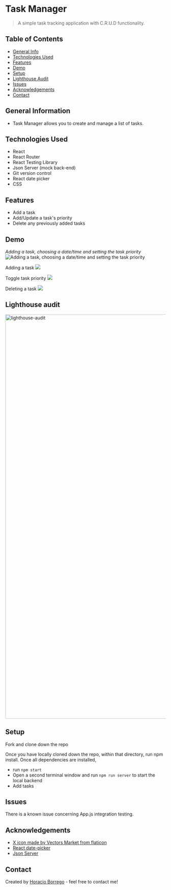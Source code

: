 # Task Manager
> A simple task tracking application with C.R.U.D functionality. 

## Table of Contents
* [General Info](#general-information)
* [Technologies Used](#technologies-used)
* [Features](#features)
* [Demo](#Demo)
* [Setup](#setup)
* [Lighthouse Audit](#lighthouse-audit)
* [Issues](#issues)
* [Acknowledgements](#acknowledgements)
* [Contact](#contact)
<!-- * [License](#license) -->


## General Information
- Task Manager allows you to create and manage a list of tasks.


## Technologies Used
- React
- React Router
- React Testing Library
- Json Server (mock back-end)
- Git version control
- React date picker
- CSS

## Features
- Add a task
- Add/Update a task's priority
- Delete any previously added tasks

## Demo

*Adding a task, choosing a date/time and setting the task priority*
![Adding a task, choosing a date/time and setting the task priority](https://media.giphy.com/media/iwxPKxaATiR8P8PpZt/giphy.gif)</br>

Adding a task
![](https://media.giphy.com/media/3qflNbMf7aXGAsJvwe/giphy.gif)

Toggle task priority
![](https://media.giphy.com/media/2yuXKehczH8xrmB0xa/giphy.gif)</br>

Deleting a task
![](https://media.giphy.com/media/geZxMKVkhWeg2ICB4j/giphy.gif)</br>

## Lighthouse audit
<img width="1266" alt="lighthouse-audit" src="https://user-images.githubusercontent.com/50157153/124833719-75589d80-df33-11eb-8d0f-58b7f1e9597f.png">

## Setup
Fork and clone down the repo

Once you have locally cloned down the repo, within that directory, run npm install. Once all dependencies are installed, 
- run ```npm start```  
- Open a second terminal window and run ```npm run server``` to start the local backend
- Add tasks 


## Issues
There is a known issue concerning App.js integration testing. 

## Acknowledgements

- [X icon made by Vectors Market from flaticon](https://www.flaticon.com/authors/vectors-market)
- [React date-picker](https://preview.npmjs.com/package/react-datepicker) 
- [Json Server](https://github.com/typicode/json-server)


## Contact
Created by [Horacio Borrego](https://github.com/H-Bo214) - feel free to contact me!
